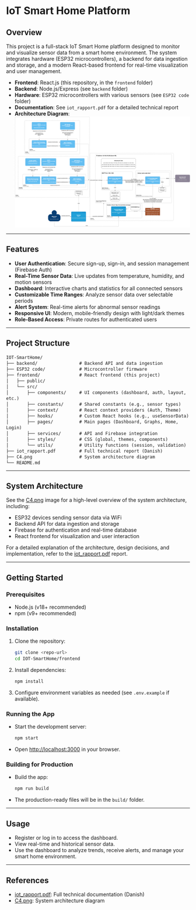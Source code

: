 # IoT Smart Home Platform

## Overview

This project is a full-stack IoT Smart Home platform designed to monitor and visualize sensor data from a smart home environment. The system integrates hardware (ESP32 microcontrollers), a backend for data ingestion and storage, and a modern React-based frontend for real-time visualization and user management.

- **Frontend**: React.js (this repository, in the `frontend` folder)
- **Backend**: Node.js/Express (see `backend` folder)
- **Hardware**: ESP32 microcontrollers with various sensors (see `ESP32 code` folder)
- **Documentation**: See `iot_rapport.pdf` for a detailed technical report
- **Architecture Diagram**: ![C4 Architecture](C4.png)

---

## Features

- **User Authentication**: Secure sign-up, sign-in, and session management (Firebase Auth)
- **Real-Time Sensor Data**: Live updates from temperature, humidity, and motion sensors
- **Dashboard**: Interactive charts and statistics for all connected sensors
- **Customizable Time Ranges**: Analyze sensor data over selectable periods
- **Alert System**: Real-time alerts for abnormal sensor readings
- **Responsive UI**: Modern, mobile-friendly design with light/dark themes
- **Role-Based Access**: Private routes for authenticated users

---

## Project Structure

```
IOT-SmartHome/
├── backend/                # Backend API and data ingestion
├── ESP32 code/             # Microcontroller firmware
├── frontend/               # React frontend (this project)
│   ├── public/
│   └── src/
│       ├── components/     # UI components (dashboard, auth, layout, etc.)
│       ├── constants/      # Shared constants (e.g., sensor types)
│       ├── context/        # React context providers (Auth, Theme)
│       ├── hooks/          # Custom React hooks (e.g., useSensorData)
│       ├── pages/          # Main pages (Dashboard, Graphs, Home, Login)
│       ├── services/       # API and Firebase integration
│       ├── styles/         # CSS (global, themes, components)
│       └── utils/          # Utility functions (session, validation)
├── iot_rapport.pdf         # Full technical report (Danish)
├── C4.png                  # System architecture diagram
└── README.md
```

---

## System Architecture

See the [C4.png](C4.png) image for a high-level overview of the system architecture, including:

- ESP32 devices sending sensor data via WiFi
- Backend API for data ingestion and storage
- Firebase for authentication and real-time database
- React frontend for visualization and user interaction

For a detailed explanation of the architecture, design decisions, and implementation, refer to the [iot_rapport.pdf](iot_rapport.pdf) report.

---

## Getting Started

### Prerequisites

- Node.js (v18+ recommended)
- npm (v9+ recommended)

### Installation

1. Clone the repository:
   ```sh
   git clone <repo-url>
   cd IOT-SmartHome/frontend
   ```
2. Install dependencies:
   ```sh
   npm install
   ```
3. Configure environment variables as needed (see `.env.example` if available).

### Running the App

- Start the development server:
  ```sh
  npm start
  ```
- Open [http://localhost:3000](http://localhost:3000) in your browser.

### Building for Production

- Build the app:
  ```sh
  npm run build
  ```
- The production-ready files will be in the `build/` folder.

---

## Usage

- Register or log in to access the dashboard.
- View real-time and historical sensor data.
- Use the dashboard to analyze trends, receive alerts, and manage your smart home environment.

---

## References

- [iot_rapport.pdf](iot_rapport.pdf): Full technical documentation (Danish)
- [C4.png](C4.png): System architecture diagram
